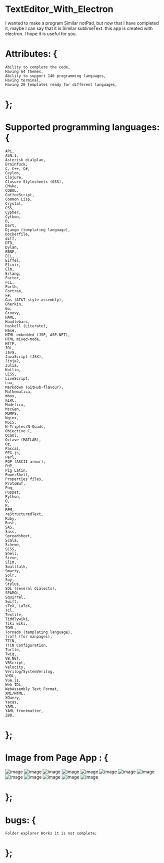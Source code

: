 # TextEditor_With_Electron

I wanted to make a program Similar notPad, but now that I have completed it, maybe I can say that it is Similar sublimeText. this app is created with electron. I hope it is useful for you.

# Attributes: {

    Ability to complete the code,
    Having 64 themes,
    Ability to support 140 programming languages,
    Having terminal,
    Having 20 templates ready for different languages,
# };

# Supported programming languages: {

    APL,
    ASN.1,
    Asterisk dialplan,
    Brainfuck,
    C, C++, C#,
    Ceylon,
    Clojure,
    Closure Stylesheets (GSS),
    CMake,
    COBOL,
    CoffeeScript,
    Common Lisp,
    Crystal,
    CSS,
    Cypher,
    Cython,
    D,
    Dart,
    Django (templating language),
    Dockerfile,
    diff,
    DTD,
    Dylan,
    EBNF,
    ECL,
    Eiffel,
    Elixir,
    Elm,
    Erlang,
    Factor,
    FCL,
    Forth,
    Fortran,
    F#,
    Gas (AT&T-style assembly),
    Gherkin,
    Go,
    Groovy,
    HAML,
    Handlebars,
    Haskell (Literate),
    Haxe,
    HTML embedded (JSP, ASP.NET),
    HTML mixed-mode,
    HTTP,
    IDL,
    Java,
    JavaScript (JSX),
    Jinja2,
    Julia,
    Kotlin,
    LESS,
    LiveScript,
    Lua,
    Markdown (GitHub-flavour),
    Mathematica,
    mbox,
    mIRC,
    Modelica,
    MscGen,
    MUMPS,
    Nginx,
    NSIS,
    N-Triples/N-Quads,
    Objective C,
    OCaml,
    Octave (MATLAB),
    Oz,
    Pascal,
    PEG.js,
    Perl,
    PGP (ASCII armor),
    PHP,
    Pig Latin,
    PowerShell,
    Properties files,
    ProtoBuf,
    Pug,
    Puppet,
    Python,
    Q,
    R,
    RPM,
    reStructuredText,
    Ruby,
    Rust,
    SAS,
    Sass,
    Spreadsheet,
    Scala,
    Scheme,
    SCSS,
    Shell,
    Sieve,
    Slim,
    Smalltalk,
    Smarty,
    Solr,
    Soy,
    Stylus,
    SQL (several dialects),
    SPARQL,
    Squirrel,
    Swift,
    sTeX, LaTeX,
    Tcl,
    Textile,
    Tiddlywiki,
    Tiki wiki,
    TOML,
    Tornado (templating language),
    troff (for manpages),
    TTCN,
    TTCN Configuration,
    Turtle,
    Twig,
    VB.NET,
    VBScript,
    Velocity,
    Verilog/SystemVerilog,
    VHDL,
    Vue.js,
    Web IDL,
    WebAssembly Text Format,
    XML/HTML,
    XQuery,
    Yacas,
    YAML,
    YAML frontmatter,
    Z80,
# };

# Image from Page App : {
![image](https://user-images.githubusercontent.com/74311184/124797989-21b47700-df68-11eb-91ee-b1eeb4c789c8.png)
![image](https://user-images.githubusercontent.com/74311184/124797991-21b47700-df68-11eb-9217-0e74f1f36b16.png)
![image](https://user-images.githubusercontent.com/74311184/124797988-211be080-df68-11eb-8b05-6b2ec9d8c27a.png)
![image](https://user-images.githubusercontent.com/74311184/124797995-224d0d80-df68-11eb-9727-9f16736acf3b.png)
![image](https://user-images.githubusercontent.com/74311184/124797990-21b47700-df68-11eb-9baa-d267252f3002.png)
![image](https://user-images.githubusercontent.com/74311184/124922461-c5586280-e00e-11eb-9b8f-4427f8d11114.png)
![image](https://user-images.githubusercontent.com/74311184/124922468-c5f0f900-e00e-11eb-9659-06f785c3200f.png)
![image](https://user-images.githubusercontent.com/74311184/124922472-c6898f80-e00e-11eb-97c3-03c0c731436e.png)
![image](https://user-images.githubusercontent.com/74311184/124922466-c5586280-e00e-11eb-8a6f-a100cf5e92bf.png)
![image](https://user-images.githubusercontent.com/74311184/124922474-c6898f80-e00e-11eb-8ee8-dce58fffd53a.png)
![image](https://user-images.githubusercontent.com/74311184/124922490-cab5ad00-e00e-11eb-81da-2d43581d313b.png)
![image](https://user-images.githubusercontent.com/74311184/124922548-d86b3280-e00e-11eb-96b0-f17ba9bfe4cf.png)
![image](https://user-images.githubusercontent.com/74311184/124922555-d99c5f80-e00e-11eb-85f4-3a038ec86f9e.png)
# };

# bugs: {

    Folder explorer Works it is not complete;
# };
